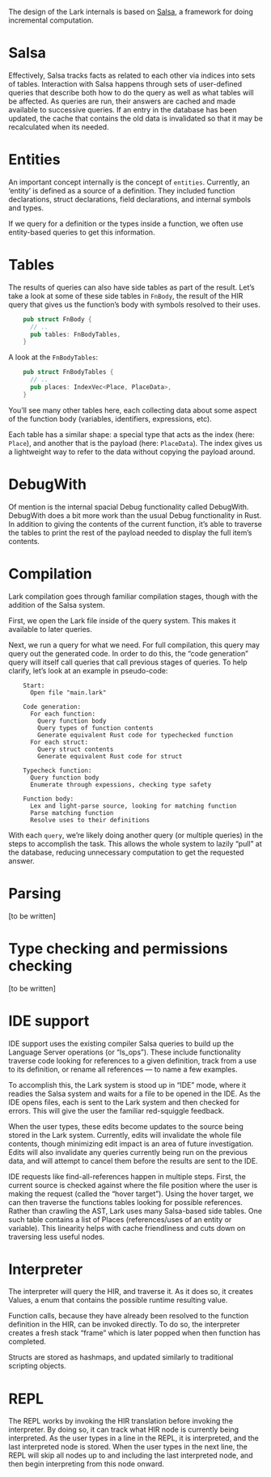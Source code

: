The design of the Lark internals is based on [Salsa](https://github.com/salsa-rs/salsa), a framework for doing incremental computation. 

# Salsa

Effectively, Salsa tracks facts as related to each other via indices into sets of tables. Interaction with Salsa happens through sets of user-defined queries that describe both how to do the query as well as what tables will be affected. As queries are run, their answers are cached and made available to successive queries. If an entry in the database has been updated, the cache that contains the old data is invalidated so that it may be recalculated when its needed.

# Entities

An important concept internally is the concept of `entities`. Currently, an ‘entity’ is defined as a source of a definition. They included function declarations, struct declarations, field declarations, and internal symbols and types.

If we query for a definition or the types inside a function, we often use entity-based queries to get this information.

# Tables

The results of queries can also have side tables as part of the result. Let’s take a look at some of these side tables in `FnBody`, the result of the HIR query that gives us the function’s body with symbols resolved to their uses.

```Rust
    pub struct FnBody {
      // ..
      pub tables: FnBodyTables,
    }
```

A look at the `FnBodyTables`:

```Rust
    pub struct FnBodyTables {
      // ..
      pub places: IndexVec<Place, PlaceData>,
    }
```

You’ll see many other tables here, each collecting data about some aspect of the function body (variables, identifiers, expressions, etc).

Each table has a similar shape: a special type that acts as the index (here: `Place`), and another that is the payload (here: `PlaceData`).  The index gives us a lightweight way to refer to the data without copying the payload around.


# DebugWith

Of mention is the internal spacial Debug functionality called DebugWith. DebugWith does a bit more work than the usual Debug functionality in Rust. In addition to giving the contents of the current function, it’s able to traverse the tables to print the rest of the payload needed to display the full item’s contents.

# Compilation

Lark compilation goes through familiar compilation stages, though with the addition of the Salsa system.

First, we open the Lark file inside of the query system. This makes it available to later queries.

Next, we run a query for what we need. For full compilation, this query may query out the generated code. In order to do this, the “code generation” query will itself call queries that call previous stages of queries.  To help clarify, let’s look at an example in pseudo-code:

```
    Start:
      Open file "main.lark"
      
    Code generation:
      For each function:
        Query function body
        Query types of function contents
        Generate equivalent Rust code for typechecked function
      For each struct:
        Query struct contents
        Generate equivalent Rust code for struct
        
    Typecheck function:
      Query function body
      Enumerate through expessions, checking type safety
      
    Function body:
      Lex and light-parse source, looking for matching function
      Parse matching function
      Resolve uses to their definitions
```

With each `query`, we’re likely doing another query (or multiple queries) in the steps to accomplish the task. This allows the whole system to lazily “pull” at the database, reducing unnecessary computation to get the requested answer.

# Parsing

[to be written]

# Type checking and permissions checking

[to be written]

# IDE support

IDE support uses the existing compiler Salsa queries to build up the Language Server operations (or “ls_ops”). These include functionality traverse code looking for references to a given definition, track from a use to its definition, or rename all references — to name a few examples. 

To accomplish this, the Lark system is stood up in “IDE” mode, where it readies the Salsa system and waits for a file to be opened in the IDE. As the IDE opens files, each is sent to the Lark system and then checked for errors. This will give the user the familiar red-squiggle feedback.

When the user types, these edits become updates to the source being stored in the Lark system. Currently, edits will invalidate the whole file contents, though minimizing edit impact is an area of future investigation. Edits will also invalidate any queries currently being run on the previous data, and will attempt to cancel them before the results are sent to the IDE.

IDE requests like find-all-references happen in multiple steps. First, the current source is checked against where the file position where the user is making the request (called the “hover target”). Using the hover target, we can then traverse the functions tables looking for possible references. Rather than crawling the AST, Lark uses many Salsa-based side tables. One such table contains a list of Places (references/uses of an entity or variable).  This linearity helps with cache friendliness and cuts down on traversing less useful nodes.

# Interpreter

The interpreter will query the HIR, and traverse it. As it does so, it creates Values, a enum that contains the possible runtime resulting value. 

Function calls, because they have already been resolved to the function definition in the HIR, can be invoked directly. To do so, the interpreter creates a fresh stack “frame” which is later popped when then function has completed.

Structs are stored as hashmaps, and updated similarly to traditional scripting objects.

# REPL

The REPL works by invoking the HIR translation before invoking the interpreter. By doing so, it can track what HIR node is currently being interpreted. As the user types in a line in the REPL, it is interpreted, and the last interpreted node is stored. When the user types in the next line, the REPL will skip all nodes up to and including the last interpreted node, and then begin interpreting from this node onward.
